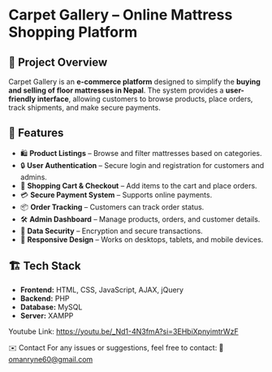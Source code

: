 # Carpet Gallery – Online Mattress Shopping Platform  

## 📌 Project Overview  
Carpet Gallery is an **e-commerce platform** designed to simplify the **buying and selling of floor mattresses in Nepal**. The system provides a **user-friendly interface**, allowing customers to browse products, place orders, track shipments, and make secure payments.  

## 🚀 Features  
- 🛍 **Product Listings** – Browse and filter mattresses based on categories.  
- 🔒 **User Authentication** – Secure login and registration for customers and admins.  
- 🛒 **Shopping Cart & Checkout** – Add items to the cart and place orders.  
- 💳 **Secure Payment System** – Supports online payments.  
- 📦 **Order Tracking** – Customers can track order status.  
- 🛠 **Admin Dashboard** – Manage products, orders, and customer details.  
- 🔐 **Data Security** – Encryption and secure transactions.  
- 📱 **Responsive Design** – Works on desktops, tablets, and mobile devices.  

## 🏗️ Tech Stack  
- **Frontend:** HTML, CSS, JavaScript, AJAX, jQuery  
- **Backend:** PHP  
- **Database:** MySQL  
- **Server:** XAMPP

Youtube Link: https://youtu.be/_Nd1-4N3fmA?si=3EHbiXpnyimtrWzF 

✉️ Contact
For any issues or suggestions, feel free to contact:
📧 omanryne60@gmail.com

